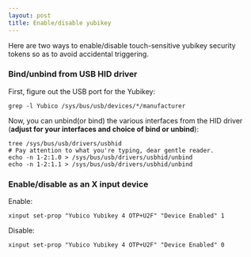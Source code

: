 ```yaml
---
layout: post
title: Enable/disable yubikey
---
```


Here are two ways to enable/disable touch-sensitive yubikey security tokens so
as to avoid accidental triggering.

### Bind/unbind from USB HID driver

First, figure out the USB port for the Yubikey:

```
grep -l Yubico /sys/bus/usb/devices/*/manufacturer
```

Now, you can unbind(or bind) the various interfaces from the HID driver
(**adjust for your interfaces and choice of bind or unbind**):

```
tree /sys/bus/usb/drivers/usbhid
# Pay attention to what you're typing, dear gentle reader.
echo -n 1-2:1.0 > /sys/bus/usb/drivers/usbhid/unbind
echo -n 1-2:1.1 > /sys/bus/usb/drivers/usbhid/unbind
```

### Enable/disable as an X input device

Enable:

```
xinput set-prop "Yubico Yubikey 4 OTP+U2F" "Device Enabled" 1
```

Disable:

```
xinput set-prop "Yubico Yubikey 4 OTP+U2F" "Device Enabled" 0
```

